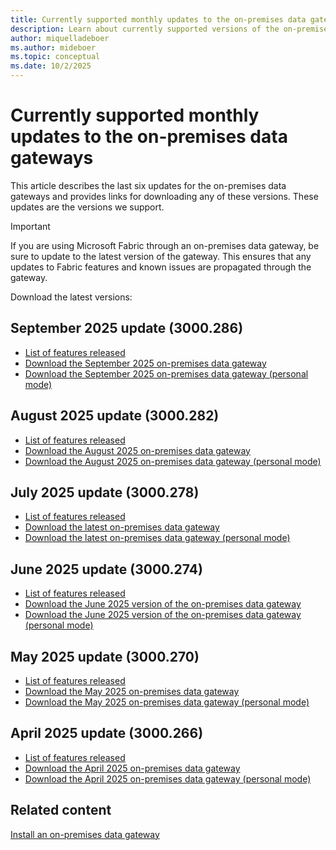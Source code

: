 ```yaml
---
title: Currently supported monthly updates to the on-premises data gateways
description: Learn about currently supported versions of the on-premises data gateways.
author: miquelladeboer
ms.author: mideboer
ms.topic: conceptual
ms.date: 10/2/2025
---
```


# Currently supported monthly updates to the on-premises data gateways

This article describes the last six updates for the on-premises data gateways and provides links for downloading any of these versions. These updates are the versions we support.

> [!IMPORTANT]
> If you are using Microsoft Fabric through an on-premises data gateway, be sure to update to the latest version of the gateway. This ensures that any updates to Fabric features and known issues are propagated through the gateway.

Download the latest versions:

## September 2025 update (3000.286)

- [List of features released](https://blog.fabric.microsoft.com/en-us/blog/on-premises-data-gateway-september-2025-release/)
- [Download the September 2025 on-premises data gateway](https://download.microsoft.com/download/D/A/1/DA1FDDB8-6DA8-4F50-B4D0-18019591E182/GatewayInstall-25-09.exe)
- [Download the September 2025 on-premises data gateway (personal mode)](https://download.microsoft.com/download/6/0/2/602A459E-E1A3-4FB9-B07F-FC2B60881900/On-premises%20data%20gateway%20(personal%20mode)-25-09.exe)

## August 2025 update (3000.282)

- [List of features released](https://blog.fabric.microsoft.com/en-us/blog/on-premises-data-gateway-august-2025-release/)
- [Download the August 2025 on-premises data gateway](https://download.microsoft.com/download/D/A/1/DA1FDDB8-6DA8-4F50-B4D0-18019591E182/GatewayInstall-25-08.exe)
- [Download the August 2025 on-premises data gateway (personal mode)](https://download.microsoft.com/download/6/0/2/602A459E-E1A3-4FB9-B07F-FC2B60881900/On-premises%20data%20gateway%20(personal%20mode)-25-08.exe)

## July 2025 update (3000.278)

- [List of features released](https://blog.fabric.microsoft.com/en-us/blog/on-premises-data-gateway-july-2025-release/)
- [Download the latest on-premises data gateway](https://download.microsoft.com/download/D/A/1/DA1FDDB8-6DA8-4F50-B4D0-18019591E182/GatewayInstall-25-07.exe)
- [Download the latest on-premises data gateway (personal mode)](https://download.microsoft.com/download/6/0/2/602A459E-E1A3-4FB9-B07F-FC2B60881900/On-premises%20data%20gateway%20(personal%20mode)-25-07.exe)

## June 2025 update (3000.274)

- [List of features released](https://blog.fabric.microsoft.com/en-us/blog/on-premises-data-gateway-june-2025-release/)
- [Download the June 2025 version of the on-premises data gateway](https://download.microsoft.com/download/D/A/1/DA1FDDB8-6DA8-4F50-B4D0-18019591E182/GatewayInstall-25-06.exe)
- [Download the June 2025 version of the on-premises data gateway (personal mode)](https://download.microsoft.com/download/6/0/2/602A459E-E1A3-4FB9-B07F-FC2B60881900/On-premises%20data%20gateway%20(personal%20mode)-25-06.exe)

## May 2025 update (3000.270)

- [List of features released](https://blog.fabric.microsoft.com/en-us/blog/on-premises-data-gateway-may-2025-release/)
- [Download the May 2025 on-premises data gateway](https://download.microsoft.com/download/D/A/1/DA1FDDB8-6DA8-4F50-B4D0-18019591E182/GatewayInstall-25-05.exe)
- [Download the May 2025 on-premises data gateway (personal mode)](https://download.microsoft.com/download/6/0/2/602A459E-E1A3-4FB9-B07F-FC2B60881900/On-premises%20data%20gateway%20(personal%20mode)-25-05.exe)

## April 2025 update (3000.266)

- [List of features released](https://blog.fabric.microsoft.com/en-us/blog/on-premises-data-gateway-april-2025-release/)
- [Download the April 2025 on-premises data gateway](https://download.microsoft.com/download/D/A/1/DA1FDDB8-6DA8-4F50-B4D0-18019591E182/GatewayInstall-25-04.exe)
- [Download the April 2025 on-premises data gateway (personal mode)](https://download.microsoft.com/download/6/0/2/602A459E-E1A3-4FB9-B07F-FC2B60881900/On-premises%20data%20gateway%20(personal%20mode)-25-04.exe)

## Related content

[Install an on-premises data gateway](service-gateway-install.md)
